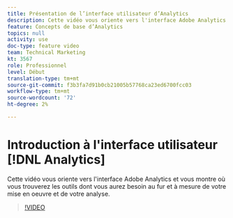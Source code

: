 ```yaml
---
title: Présentation de l’interface utilisateur d’Analytics
description: Cette vidéo vous oriente vers l'interface Adobe Analytics et vous montre où vous trouverez les outils dont vous aurez besoin au fur et à mesure de votre mise en oeuvre et de votre analyse.
feature: Concepts de base d’Analytics
topics: null
activity: use
doc-type: feature video
team: Technical Marketing
kt: 3567
role: Professionnel
level: Début
translation-type: tm+mt
source-git-commit: f3b3fa7d91b0cb21005b57768ca23ed6700fcc03
workflow-type: tm+mt
source-wordcount: '72'
ht-degree: 2%

---
```



# Introduction à l&#39;interface utilisateur [!DNL Analytics]

Cette vidéo vous oriente vers l&#39;interface Adobe Analytics et vous montre où vous trouverez les outils dont vous aurez besoin au fur et à mesure de votre mise en oeuvre et de votre analyse.

>[!VIDEO](https://video.tv.adobe.com/v/28748/?quality=12)

